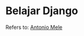 # Belajar Django

Refers to: [Antonio Mele](https://github.com/PacktPublishing/Django-3-by-Example)
